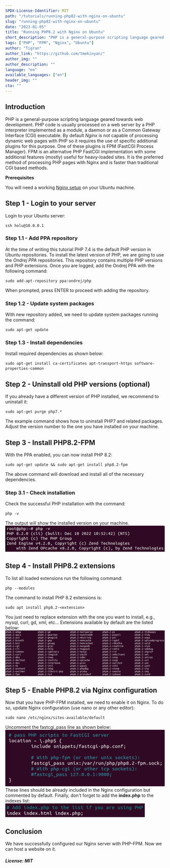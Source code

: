 ```yaml
---
SPDX-License-Identifier: MIT
path: "/tutorials/running-php82-with-nginx-on-ubuntu"
slug: "running-php82-with-nginx-on-ubuntu"
date: "2023-01-05"
title: "Running PHP8.2 with Nginx on Ubuntu"
short_description: "PHP is a general-purpose scripting language geared towards web development."
tags: ["PHP", "FPM", "Nginx", "Ubuntu"]
author: "Tigran"
author_link: "https://github.com/tmekinyan/"
author_img: ""
author_description: ""
language: "en"
available_languages: ["en"]
header_img: ""
cta: ""
---
```


## Introduction

PHP is a general-purpose scripting language geared towards web development. PHP code is usually processed on a web server by a PHP interpreter implemented as a module, a daemon or as a Common Gateway Interface (CGI) executable.
By default _Nginx_ is not capable of processing dynamic web pages with PHP so it requires the use of specific additional plugins for this purpose. One of these plugins is FPM (FastCGI Process Manager). FPM is an alternative PHP FastCGI implementation with some additional features (mostly) useful for heavy-loaded sites. It is the preferred method of processing PHP pages with Nginx and is faster than traditional CGI based methods.

**Prerequisites**

 You will need a working [Nginx setup](https://github.com/hetzneronline/community-content/blob/master/tutorials/how-to-install-nginx-on-ubuntu-20-04/01.en.md) on your Ubuntu machine.

## Step 1 - Login to your server

Login to your Ubuntu server:
```
ssh holu@10.0.0.1
```

### Step 1.1 - Add PPA repository

At the time of writing this tutorial PHP 7.4 is the default PHP version in Ubuntu repositories. To install the latest version of PHP, we are going to use the _Ondrej PPA_ repositories. This repository contains multiple PHP versions and PHP extensions.
Once you are logged,  add the Ondrej PPA with the following command:
```
sudo add-apt-repository ppa:ondrej/php
```
When prompted, press ENTER to proceed with adding the repository.

### Step 1.2 - Update system packages

With new repository added, we need to update system packages running the command:
```
sudo apt-get update
```

### Step 1.3 - Install dependencies

Install required dependencies as shown below:
```
sudo apt-get install ca-certificates apt-transport-https software-properties-common
```

## Step 2 - Uninstall old PHP versions (optional)

If you already have a different version of PHP installed, we recommend to uninstall it:
```
sudo apt-get purge php7.*
```
The example command shows how to uninstall PHP7 and related packages. Adjust the version number to the one you have installed on your machine.

## Step 3 - Install PHP8.2-FPM

With the PPA enabled, you can now install PHP 8.2:
```
sudo apt-get update && sudo apt-get install php8.2-fpm
```
The above command will download and install all of the necessary dependencies.

### Step 3.1 - Check installation

Check the successful PHP installation with the command:
```
php -v
```
The output will show the installed version on your machine.
![PHP version](images/php82_version.png)

## Step 4 - Install PHP8.2 extensions

To list all loaded extensions run the following command:
```
php --modules
```
The command to install PHP 8.2 extensions is:
```
sudo apt install php8.2-<extension>
```
You just need to replace extension with the one you want to install, e.g., mysql, curl, gd, xml, etc... Extensions available by default are the listed below:
![php8.2 extensions](images/php82_extensions.png)

## Step 5 - Enable PHP8.2 via Nginx configuration

Now that you have PHP-FPM installed, we need to enable it on Nginx. To do so, update Nginx configuration (use nano or any other editor):
```
sudo nano /etc/nginx/sites-available/default
```
Uncomment the fastcgi_pass line as shown below:
![NGINX with PHP 8.2-FPM configuration](images/nginx_php82fpm.png)
These lines should be already included in the Nginx configuration but commented by default.
Finally, don't forget to add the **index.php** to the indexes list:
![NGINX PHP indexes configuration](images/nginx_php_index.png)

## Conclusion

We have successfully configured our Nginx server with PHP-FPM. Now we can host a website on it.

##### License: MIT

<!--

Contributor's Certificate of Origin

By making a contribution to this project, I certify that:

(a) The contribution was created in whole or in part by me and I have
    the right to submit it under the license indicated in the file; or

(b) The contribution is based upon previous work that, to the best of my
    knowledge, is covered under an appropriate license and I have the
    right under that license to submit that work with modifications,
    whether created in whole or in part by me, under the same license
    (unless I am permitted to submit under a different license), as
    indicated in the file; or

(c) The contribution was provided directly to me by some other person
    who certified (a), (b) or (c) and I have not modified it.

(d) I understand and agree that this project and the contribution are
    public and that a record of the contribution (including all personal
    information I submit with it, including my sign-off) is maintained
    indefinitely and may be redistributed consistent with this project
    or the license(s) involved.

Signed-off-by: Tigran <tmekinyan@mail.ru>

-->

